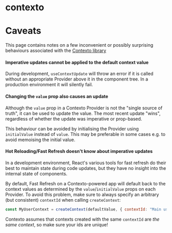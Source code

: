contexto
========

# Caveats

This page contains notes on a few inconvenient or possibly surprising behaviours associated
with the [Contexto library](../)

#### **Imperative updates cannot be applied to the default context value**
During development, `useContextUpdate` will throw an error if it is called without an appropriate
Provider above it in the component tree. In a production environment it will silently fail.

#### **Changing the `value` prop also causes an update**
Although the `value` prop in a Contexto Provider is not the "single source of truth", it can be
used to update the value. The most recent update "wins", regardless of whether the update was
imperative or prop-based.

This behaviour can be avoided by initialising the Provider using `initialValue` instead of `value`.
This may be preferable in some cases e.g. to avoid memoising the initial value.

#### **Hot Reloading/Fast Refresh doesn't know about imperative updates**
In a development environment, React's various tools for fast refresh do their best to maintain
state during code updates, but they have no insight into the internal state of components.

By default, Fast Refresh on a Contexto-powered app will default back to the context values
as determined by the `value`/`initialValue` props on each Provider. To avoid this problem,
make sure to always specify an arbitrary (but consistent) `contextId` when calling `createContext`:

```javascript
const MyUserContext = createContext(defaultValue, { contextId: "Main user context" });
```

Contexto assumes that contexts created with the same `contextId` are *the same context*,
so make sure your ids are unique!

